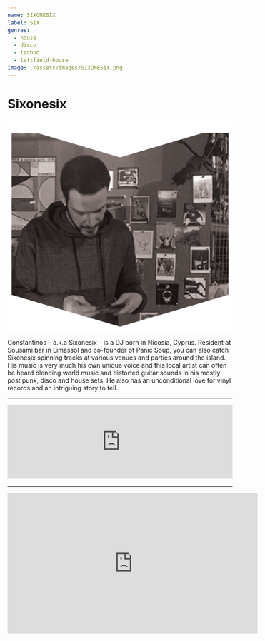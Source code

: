 ```yaml
---
name: SIXONESIX
label: SIX
genres:
  - house
  - disco
  - techno
  - leftfield-house
image: ./assets/images/SIXONESIX.png
---
```


# Sixonesix

![](./assets/images/SIXONESIX.png)

Constantinos – a.k.a Sixonesix – is a DJ born in Nicosia, Cyprus. Resident at Sousami bar in Limassol and co-founder of Panic Soup, you can also catch Sixonesix spinning tracks at various venues and parties around the island. His music is very much his own unique voice and this local artist can often be heard blending world music and distorted guitar sounds in his mostly post punk, disco and house sets. He also has an unconditional love for vinyl records and an intriguing story to tell.  

---

<iframe width="100%" height="166" scrolling="no" frameborder="no" allow="autoplay" src="https://w.soundcloud.com/player/?url=https%3A//api.soundcloud.com/tracks/658432724&color=%231b1a65&auto_play=false&hide_related=true&show_comments=false&show_user=true&show_reposts=false&show_teaser=false"></iframe>

---

<iframe width="560" height="315" src="https://www.youtube.com/embed/_P0M0cmmoiU" frameborder="0" allow="accelerometer; autoplay; encrypted-media; gyroscope; picture-in-picture" allowfullscreen></iframe>
